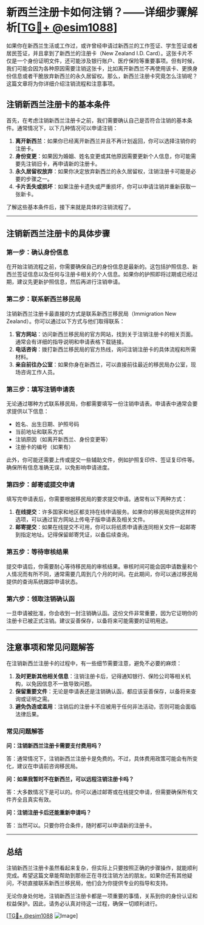 # 新西兰注册卡如何注销？——详细步骤解析[[TG💪+ @esim1088](https://t.me/s/esim1088)]

如果你在新西兰生活或工作过，或许曾经申请过新西兰的工作签证、学生签证或者居民签证，并且拿到了新西兰的注册卡（New Zealand I.D. Card）。这张卡片不仅是一个身份证明文件，还可能涉及银行账户、医疗保险等重要事项。但有时候，我们可能会因为各种原因需要注销这张卡，比如离开新西兰不再使用该卡、更换身份信息或者干脆放弃新西兰的永久居留权。那么，新西兰注册卡究竟怎么注销呢？这篇文章将为你详细介绍注销流程和注意事项。

## 注销新西兰注册卡的基本条件

首先，在考虑注销新西兰注册卡之前，我们需要确认自己是否符合注销的基本条件。通常情况下，以下几种情况可以申请注销：

1. **离开新西兰**：如果你已经离开新西兰并且不再计划返回，你可以选择注销你的注册卡。
2. **身份变更**：如果因为婚姻、姓名变更或其他原因需要更新个人信息，你可能需要先注销旧卡，再申请新的注册卡。
3. **永久居留权放弃**：如果你决定放弃新西兰的永久居留权，注销注册卡可能是必要的步骤之一。
4. **卡片丢失或损坏**：如果注册卡遗失或严重损坏，你可以申请注销并重新获取一张新卡。

了解这些基本条件后，接下来就是具体的注销流程了。

---

## 注销新西兰注册卡的具体步骤

### 第一步：确认身份信息

在开始注销流程之前，你需要确保自己的身份信息是最新的。这包括护照信息、新西兰签证信息以及任何与注册卡相关的个人信息。如果你的护照即将过期或已经过期，建议先更新护照信息，然后再进行注销申请。

### 第二步：联系新西兰移民局

注销新西兰注册卡最直接的方式是联系新西兰移民局（Immigration New Zealand）。你可以通过以下方式与他们取得联系：

1. **官方网站**：访问新西兰移民局的官方网站，找到关于注销注册卡的相关页面。通常会有详细的指导说明和申请表格下载链接。
2. **电话咨询**：拨打新西兰移民局的官方热线，询问注销注册卡的具体流程和所需材料。
3. **亲自前往办公室**：如果你身在新西兰，可以直接前往最近的移民局办公室，现场咨询工作人员。

### 第三步：填写注销申请表

无论通过哪种方式联系移民局，你都需要填写一份注销申请表。申请表中通常会要求提供以下信息：

- 姓名、出生日期、护照号码
- 当前地址和联系方式
- 注销原因（如离开新西兰、身份变更等）
- 注册卡的编号（如果有）

此外，你可能还需要上传或提交一些辅助文件，例如护照复印件、签证复印件等。确保所有信息准确无误，以免影响申请进度。

### 第四步：邮寄或提交申请

填写完申请表后，你需要根据移民局的要求提交申请。通常有以下两种方式：

1. **在线提交**：许多国家和地区都支持在线申请服务。如果你的移民局提供这样的选项，可以通过官方网站上传电子版申请表及相关文件。
2. **邮寄提交**：如果在线提交不可用，你可以将纸质申请表连同相关文件一起邮寄到指定地址。记得保留邮寄凭证，以备后续查询。

### 第五步：等待审核结果

提交申请后，你需要耐心等待移民局的审核结果。审核时间可能会因申请数量和个人情况而有所不同，通常需要几周到几个月的时间。在此期间，你可以通过移民局提供的查询系统跟踪申请状态。

### 第六步：领取注销确认函

一旦申请被批准，你会收到一封注销确认函。这份文件非常重要，因为它证明你的注册卡已被正式注销。建议妥善保存，以备将来可能需要的证明用途。

---

## 注意事项和常见问题解答

在注销新西兰注册卡的过程中，有一些细节需要注意，避免不必要的麻烦：

1. **及时更新其他相关信息**：注销注册卡后，记得通知银行、保险公司等相关机构，以免因信息不一致导致问题。
2. **保留重要文件**：无论是申请表还是注销确认函，都应该妥善保存，以备将来查询或证明之需。
3. **避免伪造或滥用**：注销后的注册卡不应被用于任何非法活动，否则可能会面临法律后果。

### 常见问题解答

**问：注销新西兰注册卡需要支付费用吗？**

答：通常情况下，注销新西兰注册卡是免费的。不过，具体费用政策可能会有所变化，建议在申请前咨询移民局。

**问：如果我暂时不在新西兰，可以远程注销注册卡吗？**

答：大多数情况下是可以的。你可以通过邮寄或在线提交申请，但需要确保所有文件齐全且真实有效。

**问：注销注册卡后还能重新申请吗？**

答：当然可以。只要你符合条件，随时都可以申请新的注册卡。

---

## 总结

注销新西兰注册卡虽然看起来复杂，但实际上只要按照正确的步骤操作，就能顺利完成。希望这篇文章能帮助到那些正在寻找注销方法的朋友。如果你还有其他疑问，不妨直接联系新西兰移民局，他们会为你提供专业的指导和支持。

无论你身处何地，注销新西兰注册卡都是一项重要的事情，关系到你的身份认证和权益保护。因此，请务必认真对待这一过程，确保一切顺利进行。

[[TG💪+ @esim1088](https://t.me/s/esim1088) ![Image](https://i.postimg.cc/4NQfJmqS/Snipaste-2025-05-13-00-14-12.png)]